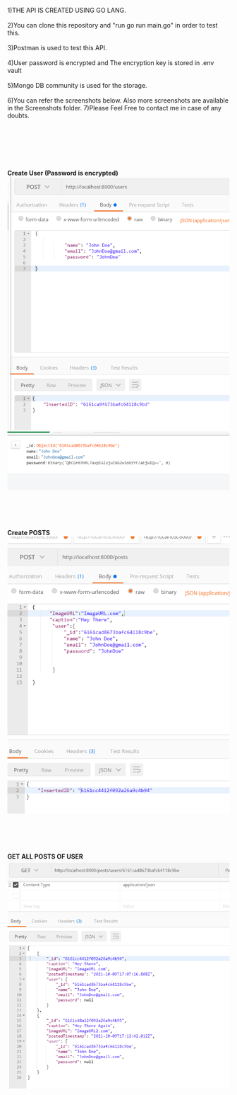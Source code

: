  
1)THE API IS CREATED USING GO LANG. <br><br>
2)You can clone this repository and "run go run main.go" in order to test this.<br><br>
3)Postman is used to test this API.<br><br>
4)User password is encrypted and The encryption key is stored in .env vault<br><br>
5)Mongo DB community is used for the storage.<br><br>
6)You can refer the screenshots below. Also more screenshots are available in the Screenshots folder.
7)Please Feel Free to contact me in case of any doubts.


<br>
<br>
<br>
<br>
<br>


<B> Create User (Password is encrypted)</B>
<br>
 ![Screenshot](https://github.com/riteshshukla04/REST_API_USING_GO/blob/master/Screenshots/User%20created.PNG)
 ![Screenshot](https://github.com/riteshshukla04/REST_API_USING_GO/blob/master/Screenshots/Password%20Mongo%20DB.PNG)
<br>
<br>
<br>
<br>
<br>
<br>
<B> Create POSTS </B>
<br>
 ![Screenshot](https://github.com/riteshshukla04/REST_API_USING_GO/blob/master/Screenshots/Posts%20Postman.PNG)
<br>
<br>
<br>
<br>
<br>
<br>
<B> GET ALL POSTS OF USER  </B>
<br>
![Screenshot](https://github.com/riteshshukla04/REST_API_USING_GO/blob/master/Screenshots/GET%20ALL%20POST%20of%20USER.PNG)
<br>
<br>
<br>
<br>
<br>
<br>

